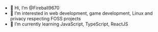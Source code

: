 - 👋 Hi, I’m @Fireball9670
- 👀 I’m interested in web development, game development, Linux and privacy respecting FOSS projects
- 🌱 I’m currently learning JavaScript, TypeScript, ReactJS

<!---
Fireball9670/Fireball9670 is a ✨ special ✨ repository because its `README.md` (this file) appears on your GitHub profile.
You can click the Preview link to take a look at your changes.
--->
